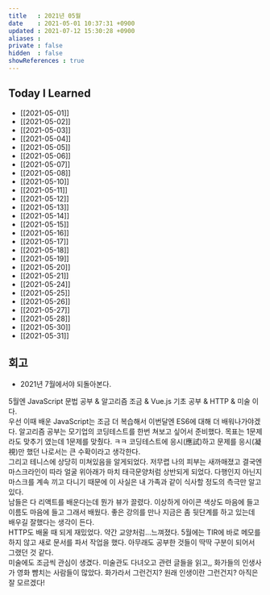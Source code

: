 ```yaml
---
title   : 2021년 05월
date    : 2021-05-01 10:37:31 +0900
updated : 2021-07-12 15:30:28 +0900
aliases : 
private : false
hidden  : false
showReferences : true
---
```

## Today I Learned 
- [[2021-05-01]]
- [[2021-05-02]]
- [[2021-05-03]]
- [[2021-05-04]]
- [[2021-05-05]]
- [[2021-05-06]]
- [[2021-05-07]]
- [[2021-05-08]]
- [[2021-05-10]]
- [[2021-05-11]]
- [[2021-05-12]]
- [[2021-05-13]]
- [[2021-05-14]]
- [[2021-05-15]]
- [[2021-05-16]]
- [[2021-05-17]]
- [[2021-05-18]]
- [[2021-05-19]]
- [[2021-05-20]]
- [[2021-05-21]]
- [[2021-05-24]]
- [[2021-05-25]]
- [[2021-05-26]]
- [[2021-05-27]]
- [[2021-05-28]]
- [[2021-05-30]]
- [[2021-05-31]]

## 회고  
- 2021년 7월에서야 되돌아본다.  
	
5월엔 JavaScript 문법 공부 & 알고리즘 조금 & Vue.js 기초 공부 & HTTP & 미술 이다.  
우선 이때 배운 JavaScript는 조금 더 복습해서 이번달엔 ES6에 대해 더 배워나가야겠다. 알고리즘 공부는 모기업의 코딩테스트를 한번 쳐보고 싶어서 준비했다. 목표는 1문제라도 맞추기 였는데 1문제를 맞췄다. ㅋㅋ 코딩테스트에 응시(應試)하고 문제를 응시(凝視)만 했던 나로서는 큰 수확이라고 생각한다.   
그리고 테니스에 상당히 미쳐있음을 알게되었다. 저무렵 나의 피부는 새까매졌고 결국엔 마스크라인이 따라 얼굴 위아래가 마치 태극문양처럼 상반되게 되었다. 다행인지 아닌지 마스크를 계속 끼고 다니기 때문에 이 사실은 내 가족과 같이 식사할 정도의 측극만 알고 있다.  
남들은 다 리액트를 배운다는데 뭔가 뷰가 끌렸다. 이상하게 아이콘 색상도 마음에 들고 이름도 마음에 들고 그래서 배웠다. 좋은 강의를 만나 지금은 좀 뒷단계를 하고 있는데 배우길 잘했다는 생각이 든다.  
HTTP도 배울 때 되게 재밌었다. 약간 교양처럼...느껴졌다. 5월에는 TIR에 바로 메모를 하지 않고 새로 문서를 파서 작업을 했다. 아무래도 공부한 것들이 딱딱 구분이 되어서 그랬던 것 같다.  
미술에도 조금씩 관심이 생겼다. 미술관도 다녀오고 관련 글들을 읽고,, 화가들의 인생사가 영화 뺨치는 사람들이 많았다. 화가라서 그런건지? 원래 인생이란 그런건지? 아직은 잘 모르겠다!
